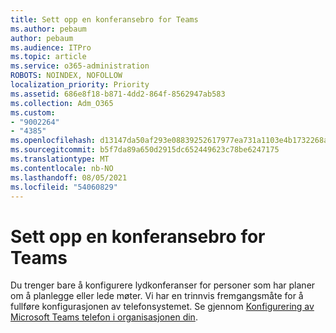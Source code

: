 ```yaml
---
title: Sett opp en konferansebro for Teams
ms.author: pebaum
author: pebaum
ms.audience: ITPro
ms.topic: article
ms.service: o365-administration
ROBOTS: NOINDEX, NOFOLLOW
localization_priority: Priority
ms.assetid: 686e8f18-b871-4dd2-864f-8562947ab583
ms.collection: Adm_O365
ms.custom:
- "9002264"
- "4385"
ms.openlocfilehash: d13147da50af293e08839252617977ea731a1103e4b1732268aff645721d5f73
ms.sourcegitcommit: b5f7da89a650d2915dc652449623c78be6247175
ms.translationtype: MT
ms.contentlocale: nb-NO
ms.lasthandoff: 08/05/2021
ms.locfileid: "54060829"
---
```

# <a name="set-up-a-conferencing-bridge-for-teams"></a>Sett opp en konferansebro for Teams

Du trenger bare å konfigurere lydkonferanser for personer som har planer om å planlegge eller lede møter.  Vi har en trinnvis fremgangsmåte for å fullføre konfigurasjonen av telefonsystemet. Se gjennom [Konfigurering av Microsoft Teams telefon i organisasjonen din](https://docs.microsoft.com/MicrosoftTeams/phone-number-calling-plans/port-order-overview).
